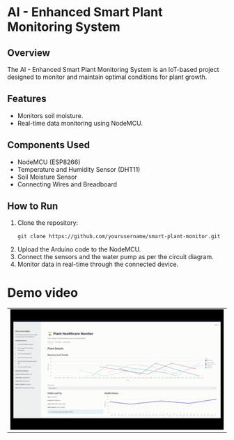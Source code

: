 <!DOCTYPE html>
<html lang="en">
<head>
    <meta charset="UTF-8">
    <meta name="viewport" content="width=device-width, initial-scale=1.0">
<!--     <title>Smart Plant Monitoring System</title> -->
</head>
<body>
<h1>AI - Enhanced Smart Plant Monitoring System</h1>

<h2>Overview</h2>
<p>The AI - Enhanced Smart Plant Monitoring System is an IoT-based project designed to monitor and maintain optimal conditions for plant growth.</p>

<h2>Features</h2>
<ul>
    <li>Monitors soil moisture.</li>
    <li>Real-time data monitoring using NodeMCU.</li>
</ul>

<h2>Components Used</h2>
<ul>
    <li>NodeMCU (ESP8266)</li>
    <li>Temperature and Humidity Sensor (DHT11)</li>
    <li>Soil Moisture Sensor</li>
    <li>Connecting Wires and Breadboard</li>
</ul>

<h2>How to Run</h2>
<ol>
    <li>Clone the repository:</li>
    <pre><code>git clone https://github.com/yourusername/smart-plant-monitor.git</code></pre>
    <li>Upload the Arduino code to the NodeMCU.</li>
    <li>Connect the sensors and the water pump as per the circuit diagram.</li>
    <li>Monitor data in real-time through the connected device.</li>
</ol>
  <h1>Demo video</h1>
  <table>
              <tr>
                  <td><img src="final_draft_proj.gif" alt="final_draft_proj"></td>
              </tr>
          </table>

<!-- <h2>License</h2>
<p>This project is licensed under the MIT License.</p> -->
</body>
</html>
